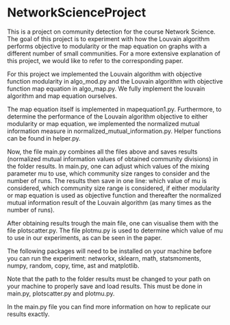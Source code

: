 # NetworkScienceProject
This is a project on community detection for the course Network Science.
The goal of this project is to experiment with how the Louvain algorithm performs objective to modularity or the map equation on graphs with a different number of small communities. For a more extensive explanation of this project, we would like to refer to the corresponding paper.

For this project we implemented the Louvain algorithm with objective function modularity in algo_mod.py and the Louvain algorithm with objective function map equation in algo_map.py. We fully implement the louvain algorithm and map equation ourselves. 

The map equation itself is implemented in mapequation1.py. 
Furthermore, to determine the performance of the Louvain algorithm objective to either modularity or map equation, we implemented the normalized mutual information measure in normalized_mutual_information.py. 
Helper functions can be found in helper.py.

Now, the file main.py combines all the files above and saves results (normalized mutual information values of obtained community divisions) in the folder results. In main.py, one can adjust which values of the mixing parameter mu to use, which community size ranges to consider and the number of runs. The results then save in one line: which value of mu is considered, which community size range is considered, if either modularity or map equation is used as objective function and thereafter the normalized mutual information result of the Louvain algorithm (as many times as the number of runs).

After obtaining results trough the main file, one can visualise them with the file plotscatter.py. The file plotmu.py is used to determine which value of mu to use in our experiments, as can be seen in the paper.

The following packages will need to be installed on your machine before you can run the experiment: networkx, sklearn, math, statsmoments, numpy, random, copy, time, ast and matplotlib. 

Note that the path to the folder results must be changed to your path on your machine to properly save and load results. This must be done in main.py, plotscatter.py and plotmu.py.



In the main.py file you can find more information on how to replicate our results exactly. 



